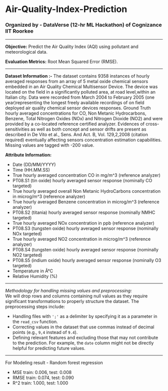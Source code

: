 # Air-Quality-Index-Prediction

### Organized by - DataVerse (12-hr ML Hackathon) of Cognizance IIT Roorkee
---

**Objective:** Predict the Air Quality Index (AQI) using pollutant and meteorological data.

**Evaluation Metrics:** Root Mean Squared Error (RMSE).

---

**Dataset Information :-** The dataset contains 9358 instances of hourly averaged responses from an array of 5 metal oxide chemical sensors embedded in an Air Quality Chemical Multisensor Device. The device was located on the field in a significantly polluted area, at road level,within an Italian city. Data were recorded from March 2004 to February 2005 (one year)representing the longest freely available recordings of on field deployed air quality chemical sensor devices responses. Ground Truth hourly averaged concentrations for CO, Non Metanic Hydrocarbons, Benzene, Total Nitrogen Oxides (NOx) and Nitrogen Dioxide (NO2) and were provided by a co-located reference certified analyzer. Evidences of cross-sensitivities as well as both concept and sensor drifts are present as described in De Vito et al., Sens. And Act. B, Vol. 129,2,2008 (citation required) eventually affecting sensors concentration estimation capabilities. Missing values are tagged with -200 value.

**Attribute Information:**

* Date (DD/MM/YYYY)
* Time (HH.MM.SS)
* True hourly averaged concentration CO in mg/m^3 (reference analyzer)
* PT08.S1 (tin oxide) hourly averaged sensor response (nominally CO targeted)
* True hourly averaged overall Non Metanic HydroCarbons concentration in microg/m^3 (reference analyzer)
* True hourly averaged Benzene concentration in microg/m^3 (reference analyzer)
* PT08.S2 (titania) hourly averaged sensor response (nominally NMHC targeted)
* True hourly averaged NOx concentration in ppb (reference analyzer)
* PT08.S3 (tungsten oxide) hourly averaged sensor response (nominally NOx targeted)
* True hourly averaged NO2 concentration in microg/m^3 (reference analyzer)
* PT08.S4 (tungsten oxide) hourly averaged sensor response (nominally NO2 targeted)
* PT08.S5 (indium oxide) hourly averaged sensor response (nominally O3 targeted)
* Temperature in Â°C
* Relative Humidity (%)

---

*Methodology for handling missing values and preprocessing:*  
We will drop rows and columns containing null values as they require significant transformations to properly structure the dataset. The preprocessing steps include:  
- Handling files with `';'` as a delimiter by specifying it as a parameter in the `read_csv` function.  
- Correcting values in the dataset that use commas instead of decimal points (e.g., `9,4` instead of `9.4`).  
- Defining relevant features and excluding those that may not contribute to the prediction. For example, the `date` column might not be directly helpful for predicting future values.  

---


For Modeling result - Random forest regression 
* MSE train: 0.006, test: 0.008
* RMSE train: 0.074, test: 0.090
* R^2 train: 1.000, test: 1.000
